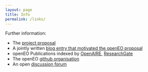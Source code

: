 ```yaml
---
layout: page
title: Info
permalink: /links/
---
```


Further information:

* The [project proposal](https://zenodo.org/record/1065474)
* A jointly written [blog entry that motivated the openEO proposal](http://r-spatial.org/2016/11/29/openeo.html)
* openEO Publications indexed by [OpenAIRE](https://www.openaire.eu/search/project?projectId=corda__h2020::40125fb230a91b0fb0b156b12cd90682), [ResearchGate](https://www.researchgate.net/search.Search.html?type=project&query=openeo)
* The openEO [github organisation](https://github.com/open-eo/)
* An open [discussion forum](https://github.com/Open-EO/discuss/issues)
